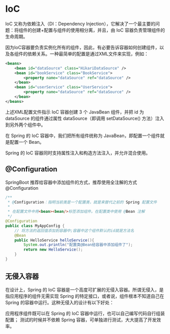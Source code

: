 # IoC

IoC 又称为依赖注入（DI：Dependency Injection），它解决了一个最主要的问题：将组件的创建+配置与组件的使用相分离，并且，由 IoC 容器负责管理组件的生命周期。

因为IoC容器要负责实例化所有的组件，因此，有必要告诉容器如何创建组件，以及各组件的依赖关系。一种最简单的配置是通过XML文件来实现，例如：

```xml
<beans>
    <bean id="dataSource" class="HikariDataSource" />
    <bean id="bookService" class="BookService">
        <property name="dataSource" ref="dataSource" />
    </bean>
    <bean id="userService" class="UserService">
        <property name="dataSource" ref="dataSource" />
    </bean>
</beans>
```

上述XML配置文件指示 IoC 容器创建 3 个 JavaBean 组件，并把 id 为 dataSource 的组件通过属性 dataSource（即调用 setDataSource() 方法）注入到另外两个组件中。

在 Spring 的 IoC 容器中，我们把所有组件统称为 JavaBean，即配置一个组件就是配置一个 Bean。

Spring 的 IoC 容器同时支持属性注入和构造方法注入，并允许混合使用。

## @Configuration

SpringBoot 推荐给容器中添加组件的方式，推荐使用全注解的方式 @Configuration

```java
/**
 * @Configuration：指明当前类是一个配置类，就是来替代之前的 Spring 配置文件
 * 
 * 在配置文件中用<bean><bean/>标签添加组件。在配置类中使用 @Bean 注解
 */
@Configuration
public class MyAppConfig {
    // 将方法的返回值添加到容器中;容器中这个组件默认的id就是方法名
    @Bean
    public HelloService helloService(){
        System.out.println("配置类@Bean给容器中添加组件了");
        return new HelloService();
    }
}
```

## 无侵入容器

在设计上，Spring 的 IoC 容器是一个高度可扩展的无侵入容器。所谓无侵入，是指应用程序的组件无需实现 Spring 的特定接口，或者说，组件根本不知道自己在 Spring 的容器中运行。这种无侵入的设计有以下好处：

应用程序组件既可以在 Spring 的 IoC 容器中运行，也可以自己编写代码自行组装配置；
测试的时候并不依赖 Spring 容器，可单独进行测试，大大提高了开发效率。

